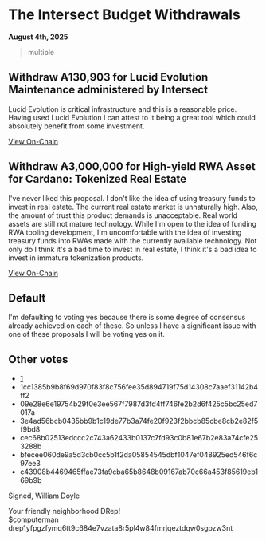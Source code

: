 # The Intersect Budget Withdrawals

**August 4th, 2025**

> multiple

## Withdraw ₳130,903 for Lucid Evolution Maintenance administered by Intersect

Lucid Evolution is critical infrastructure and this is a reasonable price. Having used Lucid Evolution I can attest to it being a great tool which could absolutely benefit from some investment. 

[View On-Chain](https://cardanoscan.io/vote/1ecd40caded32cdc72dbc57e379fa14c16f6bbfcbf14679e74375590d760bac8)

## Withdraw ₳3,000,000 for High-yield RWA Asset for Cardano: Tokenized Real Estate

I've never liked this proposal. I don't like the idea of using treasury funds to invest in real estate. The current real estate market is unnaturally high. Also, the amount of trust this product demands is unacceptable. Real world assets are still not mature technology. While I'm open to the idea of funding RWA tooling development, I'm uncomfortable with the idea of investing treasury funds into RWAs made with the currently available technology. Not only do I think it's a bad time to invest in real estate, I think it's a bad idea to invest in immature tokenization products.

[View On-Chain](https://cardanoscan.io/vote/df6d41bec6d35a800b229a3eac3cb6b7d1216b3bbf53fabafa52c28cfd5d66cc)

## Default

I'm defaulting to voting yes because there is some degree of consensus already achieved on each of these. So unless I have a significant issue with one of these proposals I will be voting yes on it.

## Other votes

- [1](https://cardanoscan.io/vote/d3b4a0f568508154942715799856b66794dbecc7a1b15ddf7964c6b4c5a413b5)
- 1cc1385b9b8f69d970f83f8c756fee35d894719f75d14308c7aaef31142b4ff2
- 09e28e6e19754b29f0e3ee567f7987d3fd4ff746fe2b2d6f425c5bc25ed7017a
- 3e4ad56bcb0435bb9b1c19de77b3a74fe20f923f2bbcb85cbe8cb2e82f5f9bd8
- cec68b02513edccc2c743a62433b0137c7fd93c0b81e67b2e83a74cfe253288b
- bfecee060de9a5d3cb0cc5b1f2da05854545dbf1047ef048925ed546f6c97ee3
- c43908b4469465ffae73fa9cba65b8648b09167ab70c66a453f85619eb169b9b


Signed,
William Doyle

Your friendly neighborhood DRep! <br>
$computerman <br>
drep1yfpgzfymq6tt9c684e7vzata8r5pl4w84fmrjqeztdqw0sgpzw3nt